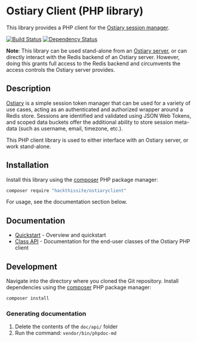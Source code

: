 # Ostiary Client (PHP library)

This library provides a PHP client for the [Ostiary session manager](https://github.com/HackThisSite/Ostiary).

[![Build Status](https://travis-ci.org/HackThisSite/Ostiary-Client-PHP.svg?branch=master)](https://travis-ci.org/HackThisSite/Ostiary-Client-PHP)
[![Dependency Status](https://www.versioneye.com/user/projects/5aedd7f40fb24f54307a4767/badge.svg?style=flat-square)](https://www.versioneye.com/user/projects/5aedd7f40fb24f54307a4767)

**Note**: This library can be used stand-alone from an [Ostiary server](https://github.com/HackThisSite/Ostiary), or can directly interact with the Redis backend of an Ostiary server. However, doing this grants full access to the Redis backend and circumvents the access controls the Ostiary server provides.

## Description

[Ostiary](https://github.com/HackThisSite/Ostiary) is a simple session token manager that can be used for a variety of use cases, acting as an authenticated and authorized wrapper around a Redis store. Sessions are identified and validated using JSON Web Tokens, and scoped data buckets offer the additional ability to store session meta-data (such as username, email, timezone, etc.).

This PHP client library is used to either interface with an Ostiary server, or work stand-alone.

## Installation

Install this library using the [composer](https://getcomposer.org/) PHP package manager:

```sh
composer require "hackthissite/ostiaryclient"
```

For usage, see the documentation section below.

## Documentation

* [Quickstart](doc/) - Overview and quickstart
* [Class API](doc/api/) - Documentation for the end-user classes of the Ostiary PHP client

## Development

Navigate into the directory where you cloned the Git repository. Install dependencies using the [composer](https://getcomposer.org/) PHP package manager:

```sh
composer install
```

### Generating documentation

1. Delete the contents of the `doc/api/` folder
2. Run the command: `vendor/bin/phpdoc-md`
